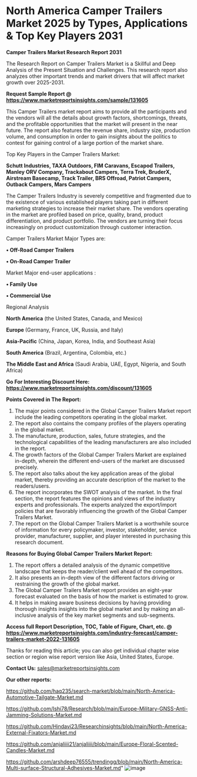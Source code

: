 # North America Camper Trailers Market 2025 by Types, Applications & Top Key Players 2031

<strong>Camper Trailers Market Research Report 2031</strong>

The Research Report on Camper Trailers Market is a Skillful and Deep Analysis of the Present Situation and Challenges. This research report also analyzes other important trends and market drivers that will affect market growth over 2025-2031.

<strong>Request Sample Report @ <a href=https://www.marketreportsinsights.com/sample/131605>https://www.marketreportsinsights.com/sample/131605</a></strong>

This Camper Trailers market report aims to provide all the participants and the vendors will all the details about growth factors, shortcomings, threats, and the profitable opportunities that the market will present in the near future. The report also features the revenue share, industry size, production volume, and consumption in order to gain insights about the politics to contest for gaining control of a large portion of the market share.

Top Key Players in the Camper Trailers Market:

<strong>Schutt Industries, TAXA Outdoors, FIM Caravans, Escapod Trailers, Manley ORV Company, Trackabout Campers, Terra Trek, BruderX, Airstream Basecamp, Track Trailer, BRS Offroad, Patriot Campers, Outback Campers, Mars Campers</strong>

The Camper Trailers Industry is severely competitive and fragmented due to the existence of various established players taking part in different marketing strategies to increase their market share. The vendors operating in the market are profiled based on price, quality, brand, product differentiation, and product portfolio. The vendors are turning their focus increasingly on product customization through customer interaction.

Camper Trailers Market Major Types are:

<strong>• Off-Road Camper Trailers

• On-Road Camper Trailer</strong>

Market Major end-user applications :

<strong>• Family Use

• Commercial Use</strong>

Regional Analysis

</u><strong><b>North America</b></strong> (the United States, Canada, and Mexico)

<strong><b>Europe </b></strong>(Germany, France, UK, Russia, and Italy)

<strong><b>Asia-Pacific</b></strong> (China, Japan, Korea, India, and Southeast Asia)

<strong><b>South America</b></strong> (Brazil, Argentina, Colombia, etc.)

<strong><b>The Middle East and Africa</b></strong> (Saudi Arabia, UAE, Egypt, Nigeria, and South Africa)

<strong>Go For Interesting Discount Here: <a href=https://www.marketreportsinsights.com/discount/131605>https://www.marketreportsinsights.com/discount/131605</a></strong>

<strong>Points Covered in The Report:</strong>
<ol>
  <li>The major points considered in the Global Camper Trailers Market report include the leading competitors operating in the global market.</li>
  <li>The report also contains the company profiles of the players operating in the global market.</li>
  <li>The manufacture, production, sales, future strategies, and the technological capabilities of the leading manufacturers are also included in the report.</li>
  <li>The growth factors of the Global Camper Trailers Market are explained in-depth, wherein the different end-users of the market are discussed precisely.</li>
  <li>The report also talks about the key application areas of the global market, thereby providing an accurate description of the market to the readers/users.</li>
  <li>The report incorporates the SWOT analysis of the market. In the final section, the report features the opinions and views of the industry experts and professionals. The experts analyzed the export/import policies that are favorably influencing the growth of the Global Camper Trailers Market.</li>
  <li>The report on the Global Camper Trailers Market is a worthwhile source of information for every policymaker, investor, stakeholder, service provider, manufacturer, supplier, and player interested in purchasing this research document.</li>
</ol>
<strong>Reasons for Buying Global Camper Trailers Market Report:</strong>

<ol>
  <li>The report offers a detailed analysis of the dynamic competitive landscape that keeps the reader/client well ahead of the competitors.</li>
  <li>It also presents an in-depth view of the different factors driving or restraining the growth of the global market.</li>
  <li>The Global Camper Trailers Market report provides an eight-year forecast evaluated on the basis of how the market is estimated to grow.</li>
  <li>It helps in making aware business decisions by having providing thorough insights insights into the global market and by making an all-inclusive analysis of the key market segments and sub-segments.</li>
</ol>
<strong>Access full Report Description, TOC, Table of Figure, Chart, etc. @ <a href=https://www.marketreportsinsights.com/industry-forecast/camper-trailers-market-2022-131605>https://www.marketreportsinsights.com/industry-forecast/camper-trailers-market-2022-131605</a></strong>


Thanks for reading this article; you can also get individual chapter wise section or region wise report version like Asia, United States, Europe.

<strong>Contact Us:</strong>
sales@marketreportsinsights.com

<strong>Our other reports:</strong>

<a href=https://github.com/haq235/search-market/blob/main/North-America-Automotive-Tailgate-Market.md>https://github.com/haq235/search-market/blob/main/North-America-Automotive-Tailgate-Market.md</a>

<a href=https://github.com/Ishi78/Research/blob/main/Europe-Military-GNSS-Anti-Jamming-Solutions-Market.md>https://github.com/Ishi78/Research/blob/main/Europe-Military-GNSS-Anti-Jamming-Solutions-Market.md</a>

<a href=https://github.com/Hindavi23/Researchinsights/blob/main/North-America-External-Fixators-Market.md>https://github.com/Hindavi23/Researchinsights/blob/main/North-America-External-Fixators-Market.md</a>

<a href=https://github.com/anjaliiii21/anjaliiii/blob/main/Europe-Floral-Scented-Candles-Market.md>https://github.com/anjaliiii21/anjaliiii/blob/main/Europe-Floral-Scented-Candles-Market.md</a>

<a href=https://github.com/arshdeep76555/trendingg/blob/main/North-America-Multi-surface-Structural-Adhesives-Market.md>https://github.com/arshdeep76555/trendingg/blob/main/North-America-Multi-surface-Structural-Adhesives-Market.md</a>"
![image](https://github.com/user-attachments/assets/afdf4423-e793-4f94-b19c-5c7f2ff4d52b)
